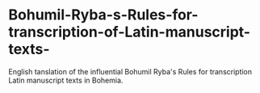 # Bohumil-Ryba-s-Rules-for-transcription-of-Latin-manuscript-texts-
English tanslation of the influential Bohumil Ryba's Rules for transcription Latin manuscript texts in Bohemia. 
